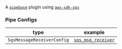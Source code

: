 A [`pipebase`] plugin using [`aws-sdk-sqs`] 
### Pipe Configs
| type | example |
| ---- | ------- |
| `SqsMessageReceiverConfig` | [`sqs_msg_receiver`] |

[`pipebase`]: https://github.com/pipebase/pipebase
[`aws-sdk-sqs`]: https://github.com/awslabs/aws-sdk-rust/tree/main/sdk/sqs
[`sqs_msg_receiver`]: https://github.com/pipebase/pipebase/blob/main/examples/consume_sqs/catalogs/sqs_msg_receiver.yml
